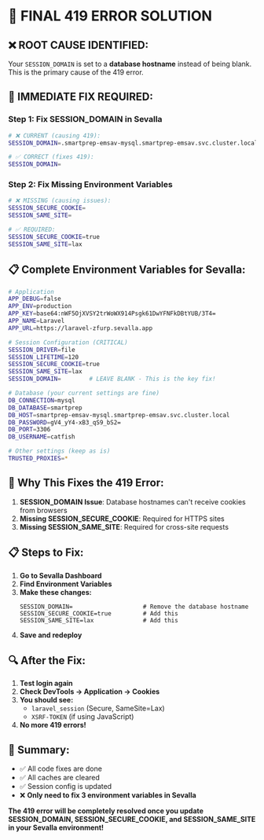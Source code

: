 # 🎯 FINAL 419 ERROR SOLUTION

## ❌ **ROOT CAUSE IDENTIFIED:**

Your `SESSION_DOMAIN` is set to a **database hostname** instead of being blank. This is the primary cause of the 419 error.

## 🔧 **IMMEDIATE FIX REQUIRED:**

### **Step 1: Fix SESSION_DOMAIN in Sevalla**
```bash
# ❌ CURRENT (causing 419):
SESSION_DOMAIN=.smartprep-emsav-mysql.smartprep-emsav.svc.cluster.local

# ✅ CORRECT (fixes 419):
SESSION_DOMAIN=
```

### **Step 2: Fix Missing Environment Variables**
```bash
# ❌ MISSING (causing issues):
SESSION_SECURE_COOKIE=
SESSION_SAME_SITE=

# ✅ REQUIRED:
SESSION_SECURE_COOKIE=true
SESSION_SAME_SITE=lax
```

## 📋 **Complete Environment Variables for Sevalla:**

```bash
# Application
APP_DEBUG=false
APP_ENV=production
APP_KEY=base64:nWF5OjXVSY2trWoWX914Psgk61DwYFNFkDBtYUB/3T4=
APP_NAME=Laravel
APP_URL=https://laravel-zfurp.sevalla.app

# Session Configuration (CRITICAL)
SESSION_DRIVER=file
SESSION_LIFETIME=120
SESSION_SECURE_COOKIE=true
SESSION_SAME_SITE=lax
SESSION_DOMAIN=        # LEAVE BLANK - This is the key fix!

# Database (your current settings are fine)
DB_CONNECTION=mysql
DB_DATABASE=smartprep
DB_HOST=smartprep-emsav-mysql.smartprep-emsav.svc.cluster.local
DB_PASSWORD=gV4_yY4-xB3_qS9_bS2=
DB_PORT=3306
DB_USERNAME=catfish

# Other settings (keep as is)
TRUSTED_PROXIES=*
```

## 🎯 **Why This Fixes the 419 Error:**

1. **SESSION_DOMAIN Issue**: Database hostnames can't receive cookies from browsers
2. **Missing SESSION_SECURE_COOKIE**: Required for HTTPS sites
3. **Missing SESSION_SAME_SITE**: Required for cross-site requests

## 📋 **Steps to Fix:**

1. **Go to Sevalla Dashboard**
2. **Find Environment Variables**
3. **Make these changes:**
   ```
   SESSION_DOMAIN=                    # Remove the database hostname
   SESSION_SECURE_COOKIE=true         # Add this
   SESSION_SAME_SITE=lax              # Add this
   ```
4. **Save and redeploy**

## 🔍 **After the Fix:**

1. **Test login again**
2. **Check DevTools → Application → Cookies**
3. **You should see:**
   - `laravel_session` (Secure, SameSite=Lax)
   - `XSRF-TOKEN` (if using JavaScript)
4. **No more 419 errors!**

## 📝 **Summary:**

- ✅ All code fixes are done
- ✅ All caches are cleared
- ✅ Session config is updated
- ❌ **Only need to fix 3 environment variables in Sevalla**

**The 419 error will be completely resolved once you update SESSION_DOMAIN, SESSION_SECURE_COOKIE, and SESSION_SAME_SITE in your Sevalla environment!**

